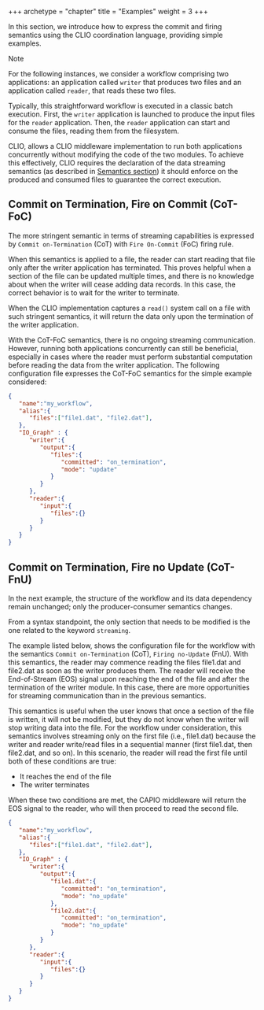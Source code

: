 +++
archetype = "chapter"
title = "Examples"
weight = 3
+++

In this section, we introduce how to express the commit and firing semantics using the CLIO coordination language, providing simple examples.

> [!NOTE]
> For the following instances, we consider a workflow comprising two applications: an application called `writer` that produces two files and an application called `reader`, that reads these two files.

Typically, this straightforward workflow is executed in a classic batch execution. First, the `writer` application is launched to produce the input files for the `reader` application. Then, the `reader` application can start and consume the files, reading them from the filesystem.

CLIO, allows a CLIO middleware implementation  to run both applications concurrently without modifying the code of the two modules. To achieve this effectively, CLIO requires the declaration of the data streaming semantics (as described in [Semantics section](semantics.md)) it should enforce on the produced and consumed files to guarantee the correct execution.

## Commit on Termination, Fire on Commit (CoT-FoC)

The more stringent semantic in terms of streaming capabilities is expressed by `Commit on-Termination` (CoT) with `Fire On-Commit` (FoC) firing rule.

When this semantics is applied to a file, the reader can start reading that file only after the writer application has terminated. This proves helpful when a section of the file can be updated multiple times, and there is no knowledge about when the writer will cease adding data records. In this case, the correct behavior is to wait for the writer to terminate.

When the CLIO implementation captures a `read()` system call on a file with such stringent semantics, it will return the data only upon the termination of the writer application.

With the CoT-FoC semantics, there is no ongoing streaming communication. However, running both applications concurrently can still be beneficial, especially in cases where the  reader must perform substantial computation before reading the data from the writer application. The following configuration file expresses the CoT-FoC semantics for the simple example considered:

```json
{
   "name":"my_workflow",
   "alias":{
      "files":["file1.dat", "file2.dat"],
   },
   "IO_Graph" : {
      "writer":{
         "output":{
            "files":{
               "committed": "on_termination",
               "mode": "update"
            }
         }
      },
      "reader":{
         "input":{
            "files":{}
         }
      }
   }
}
```

## Commit on Termination, Fire no Update (CoT-FnU)

In the next example, the structure of the workflow and its data dependency remain unchanged; only the producer-consumer semantics changes.

From a syntax standpoint, the only section that needs to be modified is the one related to the keyword `streaming`.

The example listed below, shows the configuration file for the workflow with the semantics `Commit on-Termination` (CoT), `Firing no-Update` (FnU). With this semantics, the reader may commence reading the files file1.dat and file2.dat as soon as the writer produces them. The reader will receive the End-of-Stream (EOS) signal upon reaching the end of the file and after the termination of the writer module. In this case, there are more opportunities for streaming communication than in the previous semantics.

This semantics is useful when the user knows that once a section of the file is written, it will not be modified, but they do not know when the writer will stop writing data into the file. For the workflow under consideration, this semantics involves streaming only on the first file (i.e., file1.dat) because the writer and reader write/read files in a sequential manner (first file1.dat, then file2.dat, and so on). In this scenario, the reader will read the first file until both of these conditions are true:

- It reaches the end of the file
- The writer terminates

When these two conditions are met, the CAPIO middleware will return the EOS signal to the reader, who will then proceed to read the second file.

```json
{
   "name":"my_workflow",
   "alias":{
      "files":["file1.dat", "file2.dat"],
   },
   "IO_Graph" : {
      "writer":{
         "output":{
            "file1.dat":{
               "committed": "on_termination",
               "mode": "no_update"
            },
            "file2.dat":{
               "committed": "on_termination",
               "mode": "no_update"
            }
         }
      },
      "reader":{
         "input":{
            "files":{}
         }
      }
   }
}
```
